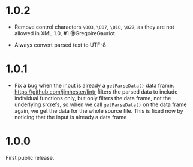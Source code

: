 
# 1.0.2

* Remove control characters `\003`, `\007`, `\010`, `\027`, as they are
  not allowed in XML 1.0, #1 @GregoireGauriot

* Always convert parsed text to UTF-8

# 1.0.1

* Fix a bug when the input is already a `getParseData()` data frame.
  https://github.com/jimhester/lintr filters the parsed data to include
  individual functions only, but only filters the data frame, not the
  underlying srcrefs, so when we call `getParseData()` on the data frame
  again, we get the data for the whole source file. This is fixed now by
  noticing that the input is already a data frame

# 1.0.0

First public release.
